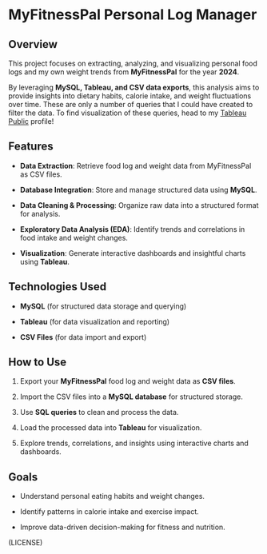 # MyFitnessPal Personal Log Manager

## Overview

This project focuses on extracting, analyzing, and visualizing personal food logs and my own weight trends from **MyFitnessPal** for the year **2024**. 

By leveraging **MySQL, Tableau, and CSV data exports**, this analysis aims to provide insights into dietary habits, calorie intake, and weight fluctuations over time. These are only a number of queries that I could have created to filter the data. To find visualization of these queries, head to my [Tableau Public]( https://public.tableau.com/app/profile/alexis.solis.ruiz/vizzes) profile!

## Features

- **Data Extraction**: Retrieve food log and weight data from MyFitnessPal as CSV files.
  
- **Database Integration**: Store and manage structured data using **MySQL**.
  
- **Data Cleaning & Processing**: Organize raw data into a structured format for analysis.
  
- **Exploratory Data Analysis (EDA)**: Identify trends and correlations in food intake and weight changes.
  
- **Visualization**: Generate interactive dashboards and insightful charts using **Tableau**.

## Technologies Used

- **MySQL** (for structured data storage and querying)
  
- **Tableau** (for data visualization and reporting)
  
- **CSV Files** (for data import and export)
  
## How to Use

1. Export your **MyFitnessPal** food log and weight data as **CSV files**.
  
2. Import the CSV files into a **MySQL database** for structured storage.
  
3. Use **SQL queries** to clean and process the data.
  
4. Load the processed data into **Tableau** for visualization.
  
5. Explore trends, correlations, and insights using interactive charts and dashboards.

## Goals

- Understand personal eating habits and weight changes.
  
- Identify patterns in calorie intake and exercise impact.
  
- Improve data-driven decision-making for fitness and nutrition.

(LICENSE)

